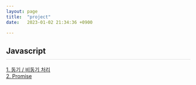 ```yaml
---
layout: page
title:  "project"
date:   2023-01-02 21:34:36 +0900

---
```



<h2 style="border-bottom:1px solid #dcdcdc; padding-bottom:10px;">Javascript</h2>


<a href="/2023/01/08/javascript-01.html">1. 동기 / 비동기 처리</a><br />
<a href="/2023/01/15/javascript-02.html">2. Promise</a><br />
